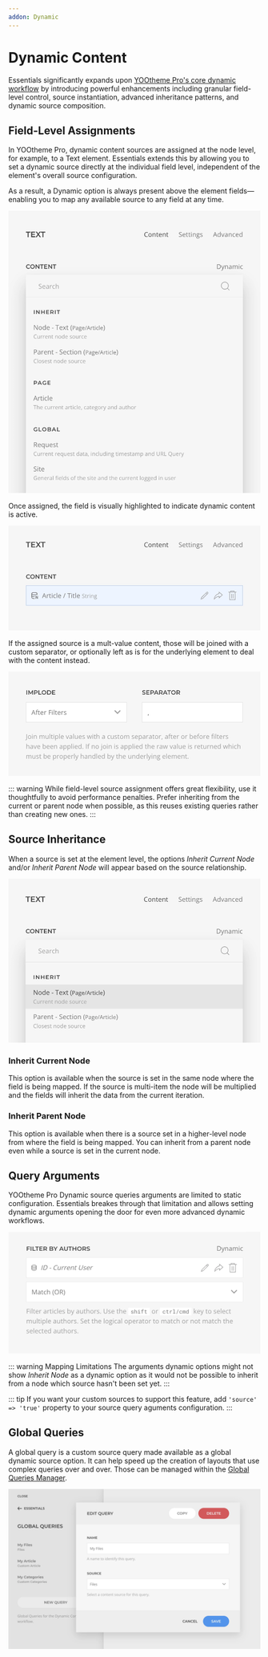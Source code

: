 ```yaml
---
addon: Dynamic
---
```


# Dynamic Content

Essentials significantly expands upon [YOOtheme Pro's core dynamic workflow](https://yootheme.com/support/yootheme-pro/joomla/dynamic-content) by introducing powerful enhancements including granular field-level control, source instantiation, advanced inheritance patterns, and dynamic source composition.

<!--@include: ../_partials/enable-addon.md-->

## Field-Level Assignments

In YOOtheme Pro, dynamic content sources are assigned at the node level, for example, to a Text element. Essentials extends this by allowing you to set a dynamic source directly at the individual field level, independent of the element's overall source configuration.

As a result, a Dynamic option is always present above the element fields—enabling you to map any available source to any field at any time.

![Dynamic Options](./assets/dynamic-options.webp)

Once assigned, the field is visually highlighted to indicate dynamic content is active.

![Assigned Source](./assets/source-assigned.webp)

If the assigned source is a mult-value content, those will be joined with a custom separator, or optionally left as is for the underlying element to deal with the content instead.

![Multi-value Source](./assets/multi-value-source.webp)

::: warning
While field-level source assignment offers great flexibility, use it thoughtfully to avoid performance penalties. Prefer inheriting from the current or parent node when possible, as this reuses existing queries rather than creating new ones.
:::

## Source Inheritance

When a source is set at the element level, the options _Inherit Current Node_ and/or _Inherit Parent Node_ will appear based on the source relationship.

![Source Inheritance](./assets/source-inheritance.webp)

### Inherit Current Node

This option is available when the source is set in the same node where the field is being mapped. If the source is multi-item the node will be multiplied and the fields will inherit the data from the current iteration.

### Inherit Parent Node

This option is available when there is a source set in a higher-level node from where the field is being mapped. You can inherit from a parent node even while a source is set in the current node.

## Query Arguments

YOOtheme Pro Dynamic source queries arguments are limited to static configuration. Essentials breakes through that limitation and allows setting dynamic arguments opening the door for even more advanced dynamic workflows.

![Dynamic Query Arguments](./assets/dynamic-query-arguments.webp)

::: warning Mapping Limitations
The arguments dynamic options might not show _Inherit Node_ as a dynamic option as it would not be possible to inherit from a node which source hasn't been set yet.
:::

::: tip
If you want your custom sources to support this feature, add `'source' => 'true'` property to your source query aguments configuration.
:::

## Global Queries

A global query is a custom source query made available as a global dynamic source option. It can help speed up the creation of layouts that use complex queries over and over. Those can be managed within the [Global Queries Manager](../../settings#global-queries).

![Global Queries](./assets/global-queries.webp)
